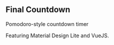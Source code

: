 Final Countdown
----------------

Pomodoro-style countdown timer

Featuring Material Design Lite and VueJS.
